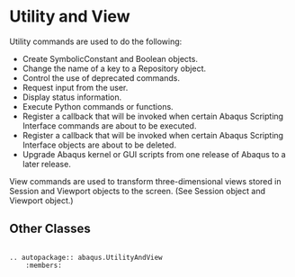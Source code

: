 # Utility and View

Utility commands are used to do the following:

- Create SymbolicConstant and Boolean objects.
- Change the name of a key to a Repository object.
- Control the use of deprecated commands.
- Request input from the user.
- Display status information.
- Execute Python commands or functions.
- Register a callback that will be invoked when certain Abaqus Scripting Interface commands are about to be executed.
- Register a callback that will be invoked when certain Abaqus Scripting Interface objects are about to be deleted.
- Upgrade Abaqus kernel or GUI scripts from one release of Abaqus to a later release.

View commands are used to transform three-dimensional views stored in Session and Viewport objects to the screen. (See Session object and Viewport object.)

## Other Classes

```{eval-rst}

.. autopackage:: abaqus.UtilityAndView
    :members:
```
